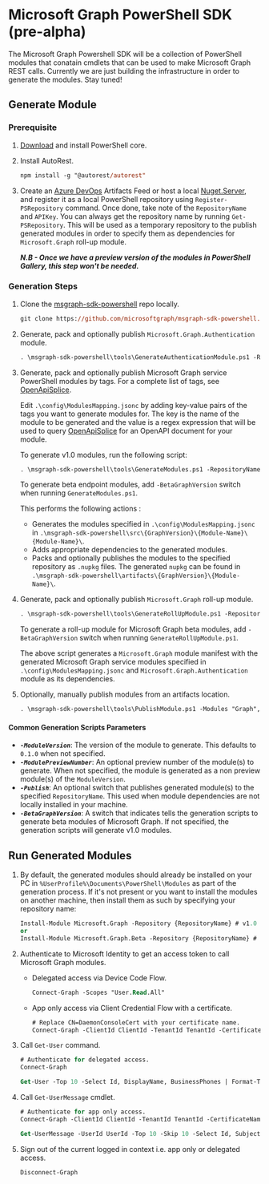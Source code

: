 # Microsoft Graph PowerShell SDK (pre-alpha)
The Microsoft Graph Powershell SDK will be a collection of PowerShell modules that conatain cmdlets that can be used to make Microsoft Graph REST calls.  Currently we are just building the infrastructure in order to generate the modules.  Stay tuned!

## Generate Module

### Prerequisite

1. [Download](https://github.com/PowerShell/PowerShell/releases/tag/v6.2.2) and install PowerShell core.

2. Install AutoRest.

    ```ps
    npm install -g "@autorest/autorest"
    ```

3. Create an [Azure DevOps](https://docs.microsoft.com/en-us/azure/devops/artifacts/tutorials/private-powershell-library?view=azure-devops) Artifacts Feed or host a local [Nuget.Server](https://docs.microsoft.com/en-us/nuget/hosting-packages/nuget-server), and register it as a local PowerShell repository using `Register-PSRepository` command. Once done, take note of the `RepositoryName` and `APIKey`. You can always get the repository name by running `Get-PSRepository`.
    This will be used as a temporary repository to the publish generated modules in order to specify them as dependencies for `Microsoft.Graph` roll-up module.

    ***N.B - Once we have a preview version of the modules in PowerShell Gallery, this step won't be needed.***

### Generation Steps

1. Clone the [msgraph-sdk-powershell](https://github.com/microsoftgraph/msgraph-sdk-powershell) repo locally.

    ```ps
    git clone https://github.com/microsoftgraph/msgraph-sdk-powershell.git -b dev
    ```

2. Generate, pack and optionally publish `Microsoft.Graph.Authentication` module.

    ```ps
    . \msgraph-sdk-powershell\tools\GenerateAuthenticationModule.ps1 -RepositoryName {RepositoryName} -RepositoryApiKey {APIKey} -ModuleVersion {ModuleVersion} -Publish
    ```

3. Generate, pack and optionally publish Microsoft Graph service PowerShell modules by tags. For a complete list of tags, see [OpenApiSplice](https://github.com/microsoftgraph/msgraph-openapi-introspection).

    Edit `.\config\ModulesMapping.jsonc` by adding key-value pairs of the tags you want to generate modules for. The key is the name of the module to be generated and the value is a regex expression that will be used to query [OpenApiSplice](https://github.com/microsoftgraph/msgraph-openapi-introspection) for an OpenAPI document for your module.

    To generate v1.0 modules, run the following script:

    ```ps
    . \msgraph-sdk-powershell\tools\GenerateModules.ps1 -RepositoryName {RepositoryName} -RepositoryApiKey {APIKey} -ModuleVersion {ModuleVersion} -Publish
    ```

    To generate beta endpoint modules, add `-BetaGraphVersion` switch when running `GenerateModules.ps1`.

    This performs the following actions :
    - Generates the modules specified in `.\config\ModulesMapping.jsonc` in `.\msgraph-sdk-powershell\src\{GraphVersion}\{Module-Name}\{Module-Name}\`.
    - Adds appropriate dependencies to the generated modules.
    - Packs and optionally publishes the modules to the specified repository as `.nupkg` files. The generated `nupkg` can be found in `.\msgraph-sdk-powershell\artifacts\{GraphVersion}\{Module-Name}\`.

4. Generate, pack and optionally publish `Microsoft.Graph` roll-up module.

    ```ps
    . \msgraph-sdk-powershell\tools\GenerateRollUpModule.ps1 -RepositoryName {RepositoryName} -RepositoryApiKey {APIKey} -ModuleVersion {ModuleVersion} -Publish
    ```

    To generate a roll-up module for Microsoft Graph beta modules, add `-BetaGraphVersion` switch when running `GenerateRollUpModule.ps1`.

    The above script generates a `Microsoft.Graph` module manifest with the generated Microsoft Graph service modules specified in `.\config\ModulesMapping.jsonc` and `Microsoft.Graph.Authentication` module as its dependencies.

5. Optionally, manually publish modules from an artifacts location.

    ```ps
    . \msgraph-sdk-powershell\tools\PublishModule.ps1 -Modules "Graph", "Authentication", "Subscriptions", "Teams" -RepositoryName {RepositoryName} -RepositoryApiKey {APIKey} -ArtifactsLocation {ArtifactsLocation}
    ```

#### Common Generation Scripts Parameters

- ***`-ModuleVersion`***: The version of the module to generate. This defaults to `0.1.0` when not specified.
- ***`-ModulePreviewNumber`***: An optional preview number of the module(s) to generate. When not specified, the module is generated as a non preview module(s) of the `ModuleVersion`.
- ***`-Publish`***: An optional switch that publishes generated module(s) to the specified `RepositoryName`. This used  when module dependencies are not locally installed in your machine.
- ***`-BetaGraphVersion`***: A switch that indicates tells the generation scripts to generate beta modules of Microsoft Graph. If not specified, the generation scripts will generate v1.0 modules.

## Run Generated Modules

1. By default, the generated modules should already be installed on your PC in `%UserProfile%\Documents\PowerShell\Modules` as part of the generation process. If it's not present or you want to install the modules on another machine, then install them as such by specifying your repository name:

    ```ps
    Install-Module Microsoft.Graph -Repository {RepositoryName} # v1.0 modules
    or
    Install-Module Microsoft.Graph.Beta -Repository {RepositoryName} # beta modules
    ```

2. Authenticate to Microsoft Identity to get an access token to call Microsoft Graph modules.
    - Delegated access via Device Code Flow.

        ```ps
        Connect-Graph -Scopes "User.Read.All"
        ```

    - App only access via Client Credential Flow with a certificate.

        ```ps
        # Replace CN=DaemonConsoleCert with your certificate name.
        Connect-Graph -ClientId ClientId -TenantId TenantId -CertificateName "CN=DaemonConsoleCert"
        ```

3. Call `Get-User` command.

    ```ps
    # Authenticate for delegated access.
    Connect-Graph

    Get-User -Top 10 -Select Id, DisplayName, BusinessPhones | Format-Table Id, DisplayName, BusinessPhones
    ```

4. Call `Get-UserMessage` cmdlet.

    ```ps
    # Authenticate for app only access.
    Connect-Graph -ClientId ClientId -TenantId TenantId -CertificateName CertificateName

    Get-UserMessage -UserId UserId -Top 10 -Skip 10 -Select Id, Subject, CreatedDateTime | Format-Table CreatedDateTime, Subject, Id
    ```

5. Sign out of the current logged in context i.e. app only or delegated access.

    ```ps
    Disconnect-Graph
    ```
